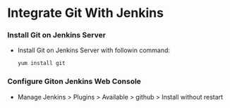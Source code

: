 # Integrate Git With Jenkins

### Install Git on Jenkins Server
- Install Git on Jenkins Server with followin command:
  ```sh
  yum install git
  ```

### Configure Giton Jenkins Web Console
- Manage Jenkins > Plugins > Available > github > Install without restart
